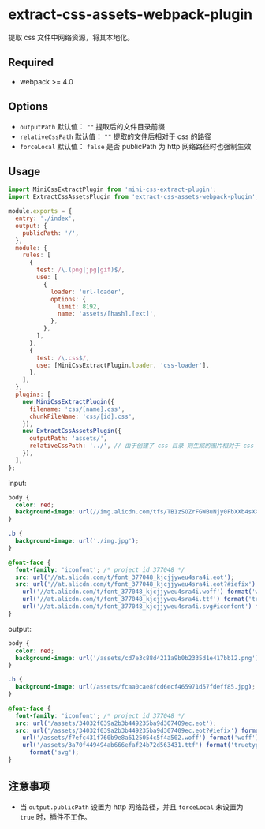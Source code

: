 # extract-css-assets-webpack-plugin

提取 css 文件中网络资源，将其本地化。

## Required

- webpack >= 4.0

## Options

- `outputPath` 默认值： `""` 提取后的文件目录前缀
- `relativeCssPath` 默认值： `""` 提取的文件后相对于 css 的路径
- `forceLocal` 默认值： `false` 是否 publicPath 为 http 网络路径时也强制生效

## Usage

```js
import MiniCssExtractPlugin from 'mini-css-extract-plugin';
import ExtractCssAssetsPlugin from 'extract-css-assets-webpack-plugin';

module.exports = {
  entry: './index',
  output: {
    publicPath: '/',
  },
  module: {
    rules: [
      {
        test: /\.(png|jpg|gif)$/,
        use: [
          {
            loader: 'url-loader',
            options: {
              limit: 8192,
              name: 'assets/[hash].[ext]',
            },
          },
        ],
      },
      {
        test: /\.css$/,
        use: [MiniCssExtractPlugin.loader, 'css-loader'],
      },
    ],
  },
  plugins: [
    new MiniCssExtractPlugin({
      filename: 'css/[name].css',
      chunkFileName: 'css/[id].css',
    }),
    new ExtractCssAssetsPlugin({
      outputPath: 'assets/',
      relativeCssPath: '../', // 由于创建了 css 目录 则生成的图片相对于 css 目录则为 `'../'`
    }),
  ],
};
```

input:

```css
body {
  color: red;
  background-image: url(//img.alicdn.com/tfs/TB1zSOZrFGWBuNjy0FbXXb4sXXa-1024-1024.png);
}

.b {
  background-image: url('./img.jpg');
}

@font-face {
  font-family: 'iconfont'; /* project id 377048 */
  src: url('//at.alicdn.com/t/font_377048_kjcjjyweu4sra4i.eot');
  src: url('//at.alicdn.com/t/font_377048_kjcjjyweu4sra4i.eot?#iefix') format('embedded-opentype'),
    url('//at.alicdn.com/t/font_377048_kjcjjyweu4sra4i.woff') format('woff'),
    url('//at.alicdn.com/t/font_377048_kjcjjyweu4sra4i.ttf') format('truetype'),
    url('//at.alicdn.com/t/font_377048_kjcjjyweu4sra4i.svg#iconfont') format('svg');
}
```

output:

```css
body {
  color: red;
  background-image: url('/assets/cd7e3c88d4211a9b0b2335d1e417bb12.png');
}

.b {
  background-image: url(/assets/fcaa0cae8fcd6ecf465971d57fdeff85.jpg);
}

@font-face {
  font-family: 'iconfont'; /* project id 377048 */
  src: url('/assets/34032f039a2b3b449235ba9d307409ec.eot');
  src: url('/assets/34032f039a2b3b449235ba9d307409ec.eot?#iefix') format('embedded-opentype'),
    url('/assets/f7efc431f760b9e8a6125054c5f4a502.woff') format('woff'),
    url('/assets/3a70f449494ab666efaf24b72d563431.ttf') format('truetype'), url('/assets/b1b72dfa538406f3897c40ab412b4183.svg#iconfont')
      format('svg');
}
```

## 注意事项

- 当 `output.publicPath` 设置为 http 网络路径，并且 `forceLocal` 未设置为 `true` 时，插件不工作。
